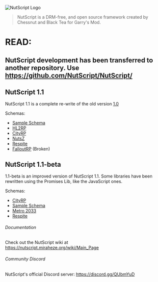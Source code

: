 ![NutScript Logo](https://static.miraheze.org/nutscriptwiki/2/26/Nutscript.png)
>NutScript is a DRM-free, and open source framework created by Chessnut and Black Tea for Garry's Mod.

# READ:
## NutScript development has been transferred to another repository. Use https://github.com/NutScript/NutScript/

## NutScript 1.1
NutScript 1.1 is a complete re-write of the old version [1.0](https://github.com/rebel1324/NutScript/tree/master)

Schemas:
  - [Sample Schema](https://github.com/rebel1324/Sample-Schema-1.1)
  - [HL2RP](https://github.com/Chessnut/hl2rp)
  - [CityRP](https://github.com/rebel1324/CityRP)
  - [NutsZ](https://github.com/rebel1324/NutsZ)
  - [Respite](https://github.com/Chancerawr/respite)
  - [FalloutRP](https://github.com/vingard/falloutrp) (Broken)

## NutScript 1.1-beta
1.1-beta is an improved version of NutScript 1.1. Some libraries have been rewritten using the Promises Lib, like the JavaScript ones.

Schemas:
  - [CityRP](https://github.com/rebel1324/CityRP/tree/1.1-beta)
  - [Sample Schema](https://github.com/ts-co/sample-schema)
  - [Metro 2033](https://github.com/ts-co/Metro-2033)
  - [Respite](https://github.com/Chancerawr/respite/tree/Beta)

###### Documentation
Check out the NutScript wiki at https://nutscript.miraheze.org/wiki/Main_Page

###### Community Discord
NutScript's official Discord server: https://discord.gg/QUbmYuD
